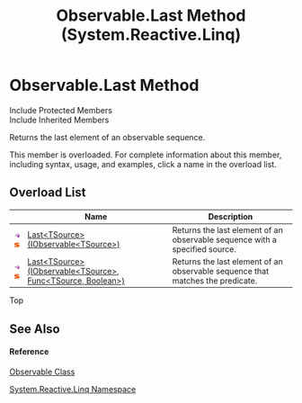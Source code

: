 ﻿---
title: Observable.Last Method  (System.Reactive.Linq)
TOCTitle: Last Method
ms:assetid: Overload:System.Reactive.Linq.Observable.Last
ms:mtpsurl: https://msdn.microsoft.com/en-us/library/system.reactive.linq.observable.last(v=VS.103)
ms:contentKeyID: 36068694
ms.date: 06/28/2011
mtps_version: v=VS.103
f1_keywords:
- System.Reactive.Linq.Observable.Last
- System.Reactive.Linq.Observable.Last``1
dev_langs:
- CSharp
- JScript
- VB
- FSharp
---

# Observable.Last Method

Include Protected Members  
Include Inherited Members  

Returns the last element of an observable sequence.

This member is overloaded. For complete information about this member, including syntax, usage, and examples, click a name in the overload list.

## Overload List

<table>
<thead>
<tr class="header">
<th> </th>
<th>Name</th>
<th>Description</th>
</tr>
</thead>
<tbody>
<tr class="odd">
<td><img src="images\Hh303103.pubmethod(en-us,VS.103).gif" title="Public method" alt="Public method" /><img src="images\Hh244319.static(en-us,VS.103).gif" title="Static member" alt="Static member" /></td>
<td><a href="https://msdn.microsoft.com/en-us/library/m:system.reactive.linq.observable.last%60%601(system.iobservable%7b%60%600%7d)(v=VS.103)">Last&lt;TSource&gt;(IObservable&lt;TSource&gt;)</a></td>
<td>Returns the last element of an observable sequence with a specified source.</td>
</tr>
<tr class="even">
<td><img src="images\Hh303103.pubmethod(en-us,VS.103).gif" title="Public method" alt="Public method" /><img src="images\Hh244319.static(en-us,VS.103).gif" title="Static member" alt="Static member" /></td>
<td><a href="https://msdn.microsoft.com/en-us/library/m:system.reactive.linq.observable.last%60%601(system.iobservable%7b%60%600%7d%2csystem.func%7b%60%600%2csystem.boolean%7d)(v=VS.103)">Last&lt;TSource&gt;(IObservable&lt;TSource&gt;, Func&lt;TSource, Boolean&gt;)</a></td>
<td>Returns the last element of an observable sequence that matches the predicate.</td>
</tr>
</tbody>
</table>

Top

## See Also

#### Reference

[Observable Class](hh244252\(v=vs.103\).md)

[System.Reactive.Linq Namespace](hh211929\(v=vs.103\).md)

